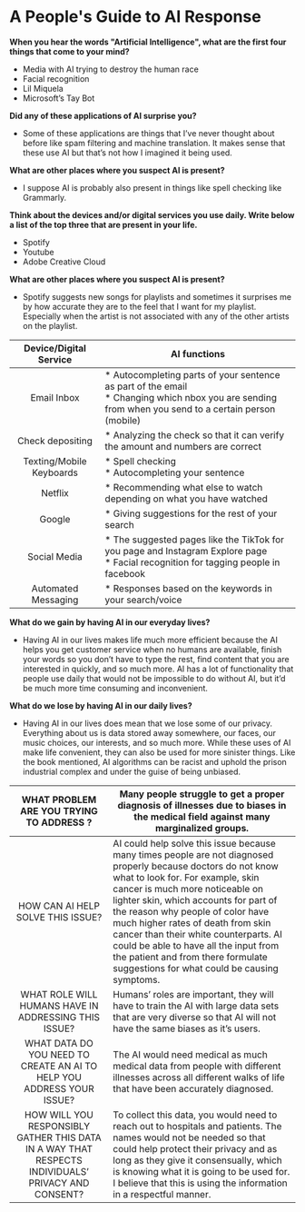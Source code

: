# A People's Guide to AI Response
<span style= "font-size = 16px;"> **When you hear the words "Artificial Intelligence", what are the first four things that come to your mind?** </span>
* Media with AI trying to destroy the human race
* Facial recognition
* Lil Miquela
* Microsoft’s Tay Bot

<span style= "font-size = 16px;"> **Did any of these applications of AI surprise you?** </span>
* Some of these applications are things that I’ve never thought about before like spam filtering and machine translation. It makes sense that these use AI but that’s not how I imagined it being used. 

<span style= "font-size = 16px;"> **What are other places where you suspect AI is present?** </span>
* I suppose AI is probably also present in things like spell checking like Grammarly.

<span style= "font-size = 16px;"> **Think about the devices and/or digital services you use daily. Write below a list of the top three that are present in your life.** </span>
* Spotify
* Youtube
* Adobe Creative Cloud

<span style= "font-size = 16px;"> **What are other places where you suspect AI is present?** </span>
* Spotify suggests new songs for playlists and sometimes it surprises me by how accurate they are to the feel that I want for my playlist. Especially when the artist is not associated with any of the other artists on the playlist.  

|Device/Digital Service   | AI functions  |  
|:---:|---| 
|Email Inbox| * Autocompleting parts of your sentence as part of the email </br> * Changing which nbox you are sending from when you send to a certain person (mobile)|
|Check depositing   | * Analyzing the check so that it can verify the amount and numbers are correct   |   
|Texting/Mobile Keyboards   | * Spell checking </br> * Autocompleting your sentence|  
|Netflix   | * Recommending what else to watch depending on what you have watched  |  
|Google   | * Giving suggestions for the rest of your search |  
|Social Media  | * The suggested pages like the TikTok for you page and Instagram Explore page </br> * Facial recognition for tagging people in facebook | 
|Automated Messaging   | * Responses based on the keywords in your search/voice   |  

<span style= "font-size = 16px;"> **What do we gain by having AI in our everyday lives?** </span>
* Having AI in our lives makes life much more efficient because the AI helps you get customer service when no humans are available, finish your words so you don’t have to type the rest, find content that you are interested in quickly, and so much more. AI has a lot of functionality that people use daily that would not be impossible to do without AI, but it’d be much more time consuming and inconvenient. 

<span style= "font-size = 16px;"> **What do we lose by having AI in our daily lives?** </span>
* Having AI in our lives does mean that we lose some of our privacy. Everything about us is data stored away somewhere, our faces, our music choices, our interests, and so much more. While these uses of AI make life convenient, they can also be used for more sinister things. Like the book mentioned, AI algorithms can be racist and uphold the prison industrial complex and under the guise of being unbiased.

|<span style= "font-weight = normal;">WHAT PROBLEM ARE YOU TRYING TO ADDRESS ? </span>  |<span style= "font-weight = normal;"> Many people struggle to get a proper diagnosis of illnesses due to biases in the medical field against many marginalized groups.  |  
|:---:|---| 
|HOW CAN AI HELP SOLVE THIS ISSUE? | AI could help solve this issue because many times people are not diagnosed properly because doctors do not know what to look for. For example, skin cancer is much more noticeable on lighter skin, which accounts for part of the reason why people of color have much higher rates of death from skin cancer than their white counterparts. AI could be able to have all the input from the patient and from there formulate suggestions for what could be causing symptoms.|
|WHAT ROLE WILL HUMANS HAVE IN ADDRESSING THIS ISSUE?  | Humans’ roles are important, they will have to train the AI with large data sets that are very diverse so that AI will not have the same biases as it’s users.   |   
|WHAT DATA DO YOU NEED TO CREATE AN AI TO HELP YOU ADDRESS YOUR ISSUE?    | The AI would need medical as much medical data from people with different illnesses across all different walks of life that have been accurately diagnosed.|  
|HOW WILL YOU RESPONSIBLY GATHER THIS DATA IN A WAY THAT RESPECTS INDIVIDUALS’ PRIVACY AND CONSENT?   | To collect this data, you would need to reach out to hospitals and patients. The names would not be needed so that could help protect their privacy and as long as they give it consensually, which is knowing what it is going to be used for. I believe that this is using the information in a respectful manner.   |  






